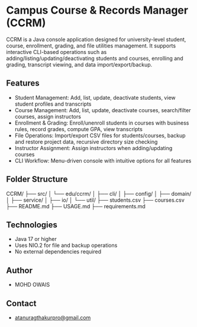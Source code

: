 # Campus Course & Records Manager (CCRM)

CCRM is a Java console application designed for university-level student, course, enrollment, grading, and file utilities management. It supports interactive CLI-based operations such as adding/listing/updating/deactivating students and courses, enrolling and grading, transcript viewing, and data import/export/backup.

## Features

- Student Management: Add, list, update, deactivate students, view student profiles and transcripts
- Course Management: Add, list, update, deactivate courses, search/filter courses, assign instructors
- Enrollment & Grading: Enroll/unenroll students in courses with business rules, record grades, compute GPA, view transcripts
- File Operations: Import/export CSV files for students/courses, backup and restore project data, recursive directory size checking
- Instructor Assignment: Assign instructors when adding/updating courses
- CLI Workflow: Menu-driven console with intuitive options for all features

## Folder Structure

CCRM/
├── src/
│ └── edu/ccrm/
│ ├── cli/
│ ├── config/
│ ├── domain/
│ ├── service/
│ ├── io/
│ └── util/
├── students.csv
├── courses.csv
├── README.md
├── USAGE.md
├── requirements.md



## Technologies

- Java 17 or higher
- Uses NIO.2 for file and backup operations
- No external dependencies required

## Author

- MOHD OWAIS

## Contact

- atanuragthakurpro@gmail.com
